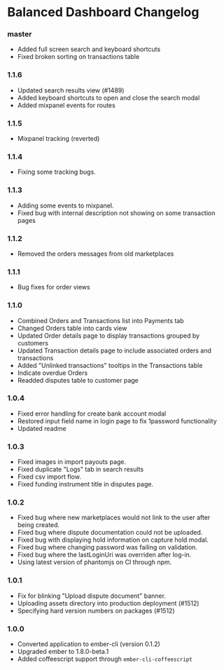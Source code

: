 # Balanced Dashboard Changelog

### master

* Added full screen search and keyboard shortcuts
* Fixed broken sorting on transactions table

### 1.1.6

* Updated search results view (#1489)
* Added keyboard shortcuts to open and close the search modal
* Added mixpanel events for routes

### 1.1.5

* Mixpanel tracking (reverted)

### 1.1.4

* Fixing some tracking bugs.

### 1.1.3

* Adding some events to mixpanel.
* Fixed bug with internal description not showing on some transaction pages

### 1.1.2

* Removed the orders messages from old marketplaces

### 1.1.1

* Bug fixes for order views

### 1.1.0

* Combined Orders and Transactions list into Payments tab
* Changed Orders table into cards view
* Updated Order details page to display transactions grouped by customers
* Updated Transaction details page to include associated orders and transactions
* Added "Unlinked transactions" tooltips in the Transactions table
* Indicate overdue Orders
* Readded disputes table to customer page

### 1.0.4

* Fixed error handling for create bank account modal
* Restored input field name in login page to fix 1password functionality
* Updated readme

### 1.0.3

* Fixed images in import payouts page.
* Fixed duplicate "Logs" tab in search results
* Fixed csv import flow.
* Fixed funding instrument title in disputes page.

### 1.0.2

* Fixed bug where new marketplaces would not link to the user after being created.
* Fixed bug where dispute documentation could not be uploaded.
* Fixed bug with displaying hold information on capture hold modal.
* Fixed bug where changing password was failing on validation.
* Fixed bug where the lastLoginUri was overriden after log-in.
* Using latest version of phantomjs on CI through npm.

### 1.0.1

* Fix for blinking "Upload dispute document" banner.
* Uploading assets directory into production deployment (#1512)
* Specifying hard version numbers on packages (#1512)

### 1.0.0

* Converted application to ember-cli (version 0.1.2)
* Upgraded ember to 1.8.0-beta.1
* Added coffeescript support through `ember-cli-coffeescript`
